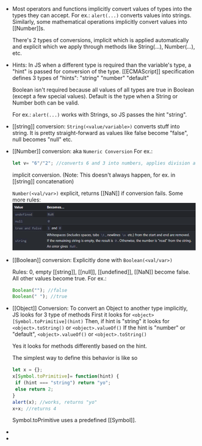 - Most operators and functions implicitly convert values of types into the types they can accept.
  For ex.:
  ``alert(...)`` converts values into strings.
  Similarly, some mathematical operations implicitly convert values into [[Number]]s.
  
  There's 2 types of conversions, implicit which is applied automatically and explicit which we apply through methods like String(...), Number(...), etc.
- Hints:
  In JS when a different type is required than the variable's type, a "hint" is passed for conversion of the type. [[ECMAScript]] specification defines 3 types of "hints":
  "string"
  "number"
  "default"
  
  Boolean isn't required because all values of all types are true in Boolean (except a few special values).
  Default is the type when a String or Number both can be valid.
  
  For ex.:
  ``alert(...)`` works with Strings, so JS passes the hint "string".
- [[string]] conversion:
  ``String(<value/variable>)`` converts stuff into string. It is pretty straight-forward as values like false become "false", null becomes "null" etc.
- [[Number]] conversion:
  aka ``Numeric Conversion``
  For ex.:
  ```js
  let v= "6"/"2"; //converts 6 and 3 into numbers, applies division and stores the result 3 in v.
  ```
  implicit conversion. (Note: This doesn't always happen, for ex. in [[string]] concatenation)
  
  ``Number(<val/var>)`` explicit, returns [[NaN]] if conversion fails.
  Some more rules:
  ![image.png](../assets/image_1685372316472_0.png)
- [[Boolean]] conversion:
  Explicitly done with ``Boolean(<val/var>)``
  
  Rules:
  0, empty [[string]], [[null]], [[undefined]], [[NaN]] become false.
  All other values become true.
  For ex.:
  ```js
  Boolean(""); //false
  Boolean(" "); //true
  ```
- [[Object]] Conversion:
  To convert an Object to another type implicitly, JS looks for 3 type of methods
  First it looks for
  ``<object>[Symbol.toPrimitive](hint)``
  Then, if hint is "string" it looks for
  ``<object>.toString()`` or ``<object>.valueOf()``
  If the hint is "number" or "default",
  ``<object>.valueOf()`` or ``<object>.toString()`` 
  
  Yes it looks for methods differently based on the hint.
  
  The simplest way to define this behavior is like so
  ```js
  let x = {};
  x[Symbol.toPrimitive]= function(hint) {
   if (hint === "string") return "yo";
   else return 2;
  }
  alert(x); //works, returns "yo"
  x+x; //returns 4
  ```
  Symbol.toPrimitive uses a predefined [[Symbol]].
-
-